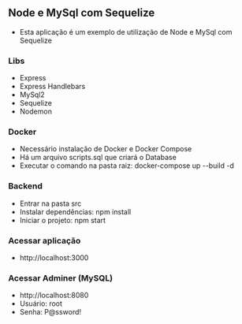 ## Node e MySql com Sequelize

- Esta aplicação é um exemplo de utilização de Node e MySql com Sequelize

### Libs

- Express
- Express Handlebars
- MySql2
- Sequelize
- Nodemon

### Docker

- Necessário instalação de Docker e Docker Compose
- Há um arquivo scripts.sql que criará o Database
- Executar o comando na pasta raiz: docker-compose up --build -d

### Backend

- Entrar na pasta src
- Instalar dependências: npm install
- Iniciar o projeto: npm start

### Acessar aplicação

- http://localhost:3000

### Acessar Adminer (MySQL)

- http://localhost:8080
- Usuário: root
- Senha: P@ssword!
